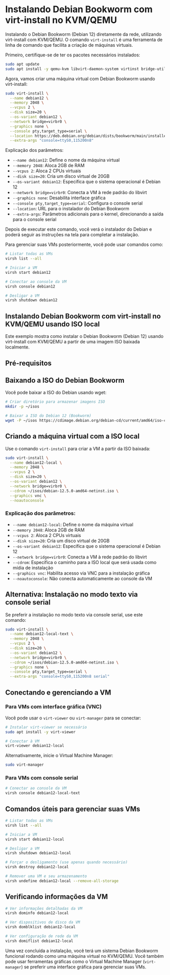 # Instalando Debian Bookworm com virt-install no KVM/QEMU

Instalando o Debian Bookworm (Debian 12) diretamente da rede, utilizando virt-install com KVM/QEMU. O comando `virt-install` é uma ferramenta de linha de comando que facilita a criação de máquinas virtuais.

Primeiro, certifique-se de ter os pacotes necessários instalados:

```bash
sudo apt update
sudo apt install -y qemu-kvm libvirt-daemon-system virtinst bridge-utils
```

Agora, vamos criar uma máquina virtual com Debian Bookworm usando virt-install:

```bash
sudo virt-install \
  --name debian12 \
  --memory 2048 \
  --vcpus 2 \
  --disk size=20 \
  --os-variant debian12 \
  --network bridge=virbr0 \
  --graphics none \
  --console pty,target_type=serial \
  --location https://deb.debian.org/debian/dists/bookworm/main/installer-amd64/ \
  --extra-args "console=ttyS0,115200n8"
```

Explicação dos parâmetros:

- `--name debian12`: Define o nome da máquina virtual
- `--memory 2048`: Aloca 2GB de RAM
- `--vcpus 2`: Aloca 2 CPUs virtuais
- `--disk size=20`: Cria um disco virtual de 20GB
- `--os-variant debian12`: Especifica que o sistema operacional é Debian 12
- `--network bridge=virbr0`: Conecta a VM à rede padrão do libvirt
- `--graphics none`: Desabilita interface gráfica
- `--console pty,target_type=serial`: Configura o console serial
- `--location`: URL para o instalador do Debian Bookworm
- `--extra-args`: Parâmetros adicionais para o kernel, direcionando a saída para o console serial

Depois de executar este comando, você verá o instalador do Debian e poderá seguir as instruções na tela para completar a instalação.

Para gerenciar suas VMs posteriormente, você pode usar comandos como:

```bash
# Listar todas as VMs
virsh list --all

# Iniciar a VM
virsh start debian12

# Conectar ao console da VM
virsh console debian12

# Desligar a VM
virsh shutdown debian12
```

## Instalando Debian Bookworm com virt-install no KVM/QEMU usando ISO local

Este exemplo mostra como instalar o Debian Bookworm (Debian 12) usando virt-install com KVM/QEMU a partir de uma imagem ISO baixada localmente.

## Pré-requisitos

## Baixando a ISO do Debian Bookworm

Você pode baixar a ISO do Debian usando wget:

```bash
# Criar diretório para armazenar imagens ISO
mkdir -p ~/isos

# Baixar a ISO do Debian 12 (Bookworm)
wget -P ~/isos https://cdimage.debian.org/debian-cd/current/amd64/iso-cd/debian-12.5.0-amd64-netinst.iso
```

## Criando a máquina virtual com a ISO local

Use o comando `virt-install` para criar a VM a partir da ISO baixada:

```bash
sudo virt-install \
  --name debian12-local \
  --memory 2048 \
  --vcpus 2 \
  --disk size=20 \
  --os-variant debian12 \
  --network bridge=virbr0 \
  --cdrom ~/isos/debian-12.5.0-amd64-netinst.iso \
  --graphics vnc \
  --noautoconsole
```

### Explicação dos parâmetros:

- `--name debian12-local`: Define o nome da máquina virtual
- `--memory 2048`: Aloca 2GB de RAM
- `--vcpus 2`: Aloca 2 CPUs virtuais
- `--disk size=20`: Cria um disco virtual de 20GB
- `--os-variant debian12`: Especifica que o sistema operacional é Debian 12
- `--network bridge=virbr0`: Conecta a VM à rede padrão do libvirt
- `--cdrom`: Especifica o caminho para a ISO local que será usada como mídia de instalação
- `--graphics vnc`: Habilita acesso via VNC para a instalação gráfica
- `--noautoconsole`: Não conecta automaticamente ao console da VM

## Alternativa: Instalação no modo texto via console serial

Se preferir a instalação no modo texto via console serial, use este comando:

```bash
sudo virt-install \
  --name debian12-local-text \
  --memory 2048 \
  --vcpus 2 \
  --disk size=20 \
  --os-variant debian12 \
  --network bridge=virbr0 \
  --cdrom ~/isos/debian-12.5.0-amd64-netinst.iso \
  --graphics none \
  --console pty,target_type=serial \
  --extra-args "console=ttyS0,115200n8 serial"
```

## Conectando e gerenciando a VM

### Para VMs com interface gráfica (VNC)

Você pode usar o `virt-viewer` ou `virt-manager` para se conectar:

```bash
# Instalar virt-viewer se necessário
sudo apt install -y virt-viewer

# Conectar à VM
virt-viewer debian12-local
```

Alternativamente, inicie o Virtual Machine Manager:

```bash
sudo virt-manager
```

### Para VMs com console serial

```bash
# Conectar ao console da VM
virsh console debian12-local-text
```

## Comandos úteis para gerenciar suas VMs

```bash
# Listar todas as VMs
virsh list --all

# Iniciar a VM
virsh start debian12-local

# Desligar a VM
virsh shutdown debian12-local

# Forçar o desligamento (use apenas quando necessário)
virsh destroy debian12-local

# Remover uma VM e seu armazenamento
virsh undefine debian12-local --remove-all-storage
```

## Verificando informações da VM

```bash
# Ver informações detalhadas da VM
virsh dominfo debian12-local

# Ver dispositivos de disco da VM
virsh domblklist debian12-local

# Ver configuração de rede da VM
virsh domiflist debian12-local
```

Uma vez concluída a instalação, você terá um sistema Debian Bookworm funcional rodando como uma máquina virtual no KVM/QEMU. Você também pode usar ferramentas gráficas como o Virtual Machine Manager (`virt-manager`) se preferir uma interface gráfica para gerenciar suas VMs.

